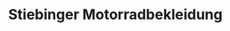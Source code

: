 ---
title: "Stiebinger Motorradbekleidung"
url: /wels/stiebinger-motorradbekleidung/
shop: Kleidung
---